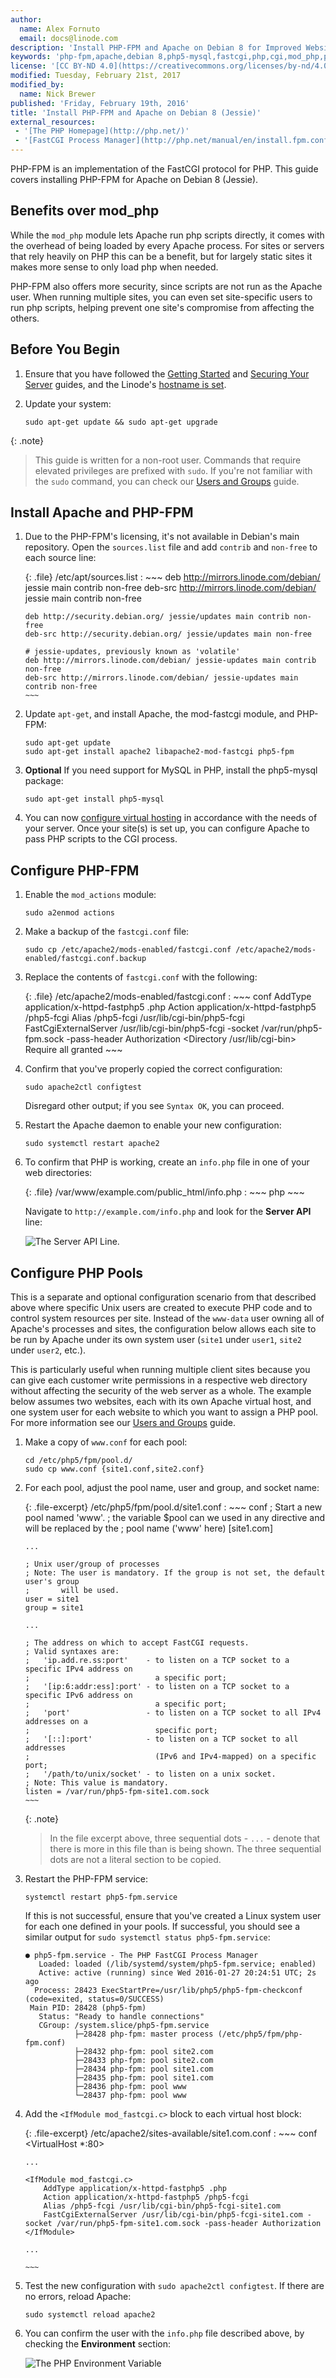 ```yaml
---
author:
  name: Alex Fornuto
  email: docs@linode.com
description: 'Install PHP-FPM and Apache on Debian 8 for Improved Website Agility and Security'
keywords: 'php-fpm,apache,debian 8,php5-mysql,fastcgi,php,cgi,mod_php,php pool'
license: '[CC BY-ND 4.0](https://creativecommons.org/licenses/by-nd/4.0)'
modified: Tuesday, February 21st, 2017
modified_by:
  name: Nick Brewer
published: 'Friday, February 19th, 2016'
title: 'Install PHP-FPM and Apache on Debian 8 (Jessie)'
external_resources:
 - '[The PHP Homepage](http://php.net/)'
 - '[FastCGI Process Manager](http://php.net/manual/en/install.fpm.configuration.php)'
---
```


PHP-FPM is an implementation of the FastCGI protocol for PHP. This guide covers installing PHP-FPM for Apache on Debian 8 (Jessie).

## Benefits over mod_php

While the `mod_php` module lets Apache run php scripts directly, it comes with the overhead of being loaded by every Apache process. For sites or servers that rely heavily on PHP this can be a benefit, but for largely static sites it makes more sense to only load php when needed. 

PHP-FPM also offers more security, since scripts are not run as the Apache user. When running multiple sites, you can even set site-specific users to run php scripts, helping prevent one site's compromise from affecting the others.



## Before You Begin

1.  Ensure that you have followed the [Getting Started](/docs/getting-started) and [Securing Your Server](/docs/security/securing-your-server) guides, and the Linode's [hostname is set](/docs/getting-started#setting-the-hostname).

2.  Update your system:

        sudo apt-get update && sudo apt-get upgrade

{: .note}
>
>This guide is written for a non-root user. Commands that require elevated privileges are prefixed with `sudo`. If you're not familiar with the `sudo` command, you can check our [Users and Groups](/docs/tools-reference/linux-users-and-groups) guide.

## Install Apache and PHP-FPM

1.  Due to the PHP-FPM's licensing, it's not available in Debian's main repository. Open the `sources.list` file and add `contrib` and `non-free` to each source line:

    {: .file}
    /etc/apt/sources.list
    :   ~~~
        deb http://mirrors.linode.com/debian/ jessie main contrib non-free
        deb-src http://mirrors.linode.com/debian/ jessie main contrib non-free

        deb http://security.debian.org/ jessie/updates main contrib non-free
        deb-src http://security.debian.org/ jessie/updates main non-free

        # jessie-updates, previously known as 'volatile'
        deb http://mirrors.linode.com/debian/ jessie-updates main contrib non-free
        deb-src http://mirrors.linode.com/debian/ jessie-updates main contrib non-free
        ~~~

2.  Update `apt-get`, and install Apache, the mod-fastcgi module, and PHP-FPM:

        sudo apt-get update
        sudo apt-get install apache2 libapache2-mod-fastcgi php5-fpm

3.  **Optional** If you need support for MySQL in PHP, install the php5-mysql package:

        sudo apt-get install php5-mysql

4.  You can now [configure virtual hosting](/docs/websites/apache/apache-web-server-debian-8/#configure-apache-for-virtual-hosting) in accordance with the needs of your server. Once your site(s) is set up, you can configure Apache to pass PHP scripts to the CGI process.

## Configure PHP-FPM

1.  Enable the `mod_actions` module:

        sudo a2enmod actions

2.  Make a backup of the `fastcgi.conf` file:

        sudo cp /etc/apache2/mods-enabled/fastcgi.conf /etc/apache2/mods-enabled/fastcgi.conf.backup

3.  Replace the contents of `fastcgi.conf` with the following:

    {: .file}
    /etc/apache2/mods-enabled/fastcgi.conf
    :   ~~~ conf
        <IfModule mod_fastcgi.c>
            AddType application/x-httpd-fastphp5 .php
            Action application/x-httpd-fastphp5 /php5-fcgi
            Alias /php5-fcgi /usr/lib/cgi-bin/php5-fcgi
            FastCgiExternalServer /usr/lib/cgi-bin/php5-fcgi -socket /var/run/php5-fpm.sock -pass-header Authorization
            <Directory /usr/lib/cgi-bin>
                Require all granted
            </Directory>
        </IfModule>
        ~~~

4.  Confirm that you've properly copied the correct configuration:

        sudo apache2ctl configtest

    Disregard other output; if you see `Syntax OK`, you can proceed.

5.  Restart the Apache daemon to enable your new configuration:

        sudo systemctl restart apache2

6.  To confirm that PHP is working, create an `info.php` file in one of your web directories:

    {: .file}
    /var/www/example.com/public_html/info.php
    :   ~~~ php
        <?php phpinfo(); ?>
        ~~~

    Navigate to `http://example.com/info.php` and look for the **Server API** line:

    ![The Server API Line.](/docs/assets/php-fpm-info.png)

## Configure PHP Pools

This is a separate and optional configuration scenario from that described above where specific Unix users are created to execute PHP code and to control system resources per site. Instead of the `www-data` user owning all of Apache's processes and sites, the configuration below allows each site to be run by Apache under its own system user (`site1` under `user1`, `site2` under `user2`, etc.).

This is particularly useful when running multiple client sites because you can give each customer write permissions in a respective web directory without affecting the security of the web server as a whole. The example below assumes two websites, each with its own Apache virtual host, and one system user for each website to which you want to assign a PHP pool. For more information see our [Users and Groups](/docs/tools-reference/linux-users-and-groups) guide.

1.  Make a copy of `www.conf` for each pool:

        cd /etc/php5/fpm/pool.d/
        sudo cp www.conf {site1.conf,site2.conf}

2.  For each pool, adjust the pool name, user and group, and socket name:

    {: .file-excerpt}
    /etc/php5/fpm/pool.d/site1.conf
    :   ~~~ conf
        ; Start a new pool named 'www'.
        ; the variable $pool can we used in any directive and will be replaced by the
        ; pool name ('www' here)
        [site1.com]
        
        ...
        
        ; Unix user/group of processes
        ; Note: The user is mandatory. If the group is not set, the default user's group
        ;       will be used.
        user = site1
        group = site1
        
        ...
        
        ; The address on which to accept FastCGI requests.
        ; Valid syntaxes are:
        ;   'ip.add.re.ss:port'    - to listen on a TCP socket to a specific IPv4 address on
        ;                            a specific port;
        ;   '[ip:6:addr:ess]:port' - to listen on a TCP socket to a specific IPv6 address on
        ;                            a specific port;
        ;   'port'                 - to listen on a TCP socket to all IPv4 addresses on a
        ;                            specific port;
        ;   '[::]:port'            - to listen on a TCP socket to all addresses
        ;                            (IPv6 and IPv4-mapped) on a specific port;
        ;   '/path/to/unix/socket' - to listen on a unix socket.
        ; Note: This value is mandatory.
        listen = /var/run/php5-fpm-site1.com.sock
        ~~~

    {: .note}
    > In the file excerpt above, three sequential dots - `...`  - denote that there is more in this file than is being shown. The three sequential dots are not a literal section to be copied.

3.  Restart the PHP-FPM service:

        systemctl restart php5-fpm.service

    If this is not successful, ensure that you've created a Linux system user for each one defined in your pools. If successful, you should see a similar output for `sudo systemctl status php5-fpm.service`:

        ● php5-fpm.service - The PHP FastCGI Process Manager
           Loaded: loaded (/lib/systemd/system/php5-fpm.service; enabled)
           Active: active (running) since Wed 2016-01-27 20:24:51 UTC; 2s ago
          Process: 28423 ExecStartPre=/usr/lib/php5/php5-fpm-checkconf (code=exited, status=0/SUCCESS)
         Main PID: 28428 (php5-fpm)
           Status: "Ready to handle connections"
           CGroup: /system.slice/php5-fpm.service
                   ├─28428 php-fpm: master process (/etc/php5/fpm/php-fpm.conf)
                   ├─28432 php-fpm: pool site2.com
                   ├─28433 php-fpm: pool site2.com
                   ├─28434 php-fpm: pool site1.com
                   ├─28435 php-fpm: pool site1.com
                   ├─28436 php-fpm: pool www
                   └─28437 php-fpm: pool www

4.  Add the `<IfModule mod_fastcgi.c>` block to each virtual host block:

    {: .file-excerpt}
    /etc/apache2/sites-available/site1.com.conf
    :   ~~~ conf
        <VirtualHost *:80>

        ...

        <IfModule mod_fastcgi.c>
            AddType application/x-httpd-fastphp5 .php
            Action application/x-httpd-fastphp5 /php5-fcgi
            Alias /php5-fcgi /usr/lib/cgi-bin/php5-fcgi-site1.com
            FastCgiExternalServer /usr/lib/cgi-bin/php5-fcgi-site1.com -socket /var/run/php5-fpm-site1.com.sock -pass-header Authorization
        </IfModule>

        ...

        ~~~

5.  Test the new configuration with `sudo apache2ctl configtest`. If there are no errors, reload Apache:

        sudo systemctl reload apache2

6.  You can confirm the user with the `info.php` file described above, by checking the **Environment** section:

    ![The PHP Environment Variable](/docs/assets/php-fpm-env.png)
